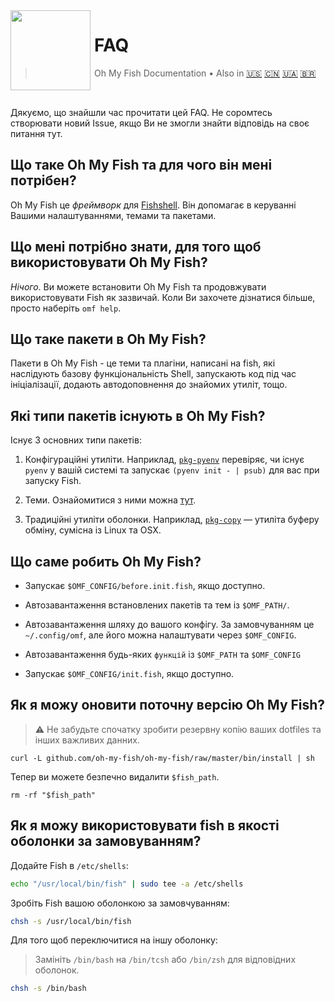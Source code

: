<img src="https://cdn.rawgit.com/oh-my-fish/oh-my-fish/e4f1c2e0219a17e2c748b824004c8d0b38055c16/docs/logo.svg" align="left" width="128px" height="128px"/>
<img align="left" width="0" height="128px"/>

# FAQ

> Oh My Fish Documentation&nbsp;&bull;&nbsp;Also in
> <a href="../en-US/FAQ.md">🇺🇸</a>
> <a href="../zh-CN/FAQ.md">🇨🇳</a>
> <a href="../uk-UA/FAQ.md">🇺🇦</a>
> <a href="../pt-BR/FAQ.md">🇧🇷</a>

<br>

Дякуємо, що знайшли час прочитати цей FAQ. Не соромтесь створювати новий Issue, якщо Ви не змогли знайти відповідь на своє питання тут.


## Що таке Oh My Fish та для чого він мені потрібен?

Oh My Fish це _фреймворк_ для [Fishshell](http://fishshell.com/). Він допомагає в керуванні Вашими налаштуваннями, темами та пакетами.


## Що мені потрібно знати, для того щоб використовувати Oh My Fish?

_Нічого_. Ви можете встановити Oh My Fish та продовжувати використовувати Fish як зазвичай. Коли Ви захочете дізнатися більше, просто наберіть `omf help`.


## Що таке пакети в Oh My Fish?

Пакети в Oh My Fish - це теми та плагіни, написані на fish, які наслідують базову функціональність Shell, запускають код під час ініціалізації, додають автодоповнення до знайомих утиліт, тощо.


## Які типи пакетів існують в Oh My Fish?

Існує 3 основних типи пакетів:

1. Конфігураційні утиліти. Наприклад, [`pkg-pyenv`](https://github.com/oh-my-fish/pkg-pyenv) перевіряє, чи існує `pyenv` у вашій системі та запускає `(pyenv init - | psub)` для вас при запуску Fish.

2. Теми. Ознайомитися з ними можна [тут](https://github.com/oh-my-fish).

3. Традиційні утиліти оболонки. Наприклад, [`pkg-copy`](https://github.com/oh-my-fish/pkg-copy) — утиліта буферу обміну, сумісна із Linux та OSX.


## Що саме робить Oh My Fish?

+ Запускає `$OMF_CONFIG/before.init.fish`, якщо доступно.

+ Автозавантаження встановлених пакетів та тем із `$OMF_PATH/`.

+ Автозавантаження шляху до вашого конфігу. За замовчуванням це `~/.config/omf`, але його можна налаштувати через `$OMF_CONFIG`.

+ Автозавантаження будь-яких `функцій` із `$OMF_PATH` та `$OMF_CONFIG`

+ Запускає `$OMF_CONFIG/init.fish`, якщо доступно.


## Як я можу оновити поточну версію Oh My Fish?

> :warning: Не забудьте спочатку зробити резервну копію ваших dotfiles та інших важливих данних.

```
curl -L github.com/oh-my-fish/oh-my-fish/raw/master/bin/install | sh
```

Тепер ви можете безпечно видалити `$fish_path`.

```fish
rm -rf "$fish_path"
```


## Як я можу використовувати fish в якості оболонки за замовуванням?

Додайте Fish в `/etc/shells`:

```sh
echo "/usr/local/bin/fish" | sudo tee -a /etc/shells
```

Зробіть Fish вашою оболонкою за замовчуванням:

```sh
chsh -s /usr/local/bin/fish
```

Для того щоб переключитися на іншу оболонку:
> Замініть `/bin/bash` на `/bin/tcsh` або `/bin/zsh` для відповідних оболонок.

```sh
chsh -s /bin/bash
```
